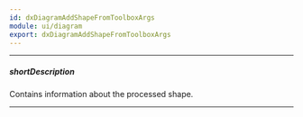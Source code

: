 ```yaml
---
id: dxDiagramAddShapeFromToolboxArgs
module: ui/diagram
export: dxDiagramAddShapeFromToolboxArgs
---
```

---
##### shortDescription
Contains information about the processed shape.

---
